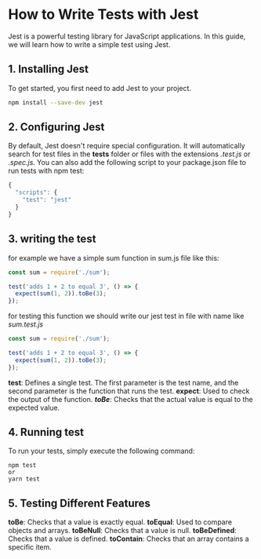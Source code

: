 # How to Write Tests with Jest

Jest is a powerful testing library for JavaScript applications. In this guide, we will learn how to write a simple test using Jest.

## 1. Installing Jest

To get started, you first need to add Jest to your project.
```bash
npm install --save-dev jest

```
## 2. Configuring Jest
By default, Jest doesn't require special configuration. It will automatically search for test files in the __tests__ folder or files with the extensions *.test.js* or *.spec.js.* You can also add the following script to your package.json file to run tests with npm test:
```js
{
  "scripts": {
    "test": "jest"
  }
}
```
## 3. writing the test
for example we have a simple sum function in sum.js file like this:

```js
const sum = require('./sum');

test('adds 1 + 2 to equal 3', () => {
  expect(sum(1, 2)).toBe(3);
});
```
for testing this function we should write our jest test in file with name like *sum.test.js*
``` js
const sum = require('./sum');

test('adds 1 + 2 to equal 3', () => {
  expect(sum(1, 2)).toBe(3);
});
```
**test**: Defines a single test. The first parameter is the test name, and the second parameter is the function that runs the test.
**expect**: Used to check the output of the function.
***toBe***: Checks that the actual value is equal to the expected value.

## 4. Running test
To run your tests, simply execute the following command:
``` 
npm test
or
yarn test
```

## 5. Testing Different Features

**toBe**: Checks that a value is exactly equal.
**toEqual**: Used to compare objects and arrays.
**toBeNull**: Checks that a value is null.
**toBeDefined**: Checks that a value is defined.
**toContain**: Checks that an array contains a specific item.